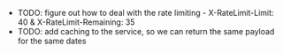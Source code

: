 * TODO: figure out how to deal with the rate limiting - X-RateLimit-Limit: 40 & X-RateLimit-Remaining: 35
* TODO: add caching to the service, so we can return the same payload for the same dates
